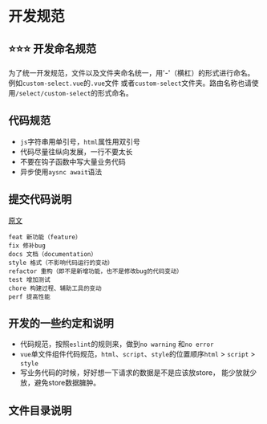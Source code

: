 # 开发规范

## :star::star::star: 开发命名规范

为了统一开发规范，文件以及文件夹命名统一，用'-'（横杠）的形式进行命名。
例如`custom-select.vue`的`.vue`文件 或者`custom-select`文件夹。路由名称也请使用`/select/custom-select`的形式命名。

## 代码规范

* `js`字符串用单引号，`html`属性用双引号
* 代码尽量往纵向发展，一行不要太长
* 不要在钩子函数中写大量业务代码
* 异步使用`aysnc await`语法

## 提交代码说明

[原文](https://ruby-china.org/topics/15737)

```
feat 新功能（feature）
fix 修补bug
docs 文档（documentation）
style 格式（不影响代码运行的变动）
refactor 重构（即不是新增功能，也不是修改bug的代码变动）
test 增加测试
chore 构建过程、辅助工具的变动
perf 提高性能
```

## 开发的一些约定和说明

* 代码规范，按照`eslint`的规则来，做到`no warning` 和`no error`
* `vue`单文件组件代码规范，`html`、`script`、`style`的位置顺序`html` > `script` > `style`
* 写业务代码的时候，好好想一下请求的数据是不是应该放store， 能少放就少放，避免store数据臃肿。

## 文件目录说明


